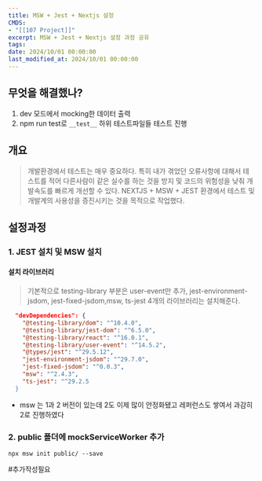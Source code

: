```yaml
---
title: MSW + Jest + Nextjs 설정
CMDS:
- "[[107 Project]]"
excerpt: MSW + Jest + Nextjs 설정 과정 공유
tags: 
date: 2024/10/01 00:00:00
last_modified_at: 2024/10/01 00:00:00
---
```

## 무엇을 해결했나?
1. dev 모드에서 mocking한 데이터 출력
2. npm run test로 `__test__` 하위 테스트파일들 테스트 진행

## 개요
> 개발환경에서 테스트는 매우 중요하다. 특히 내가 겪었던 오류사항에 대해서 테스트를 적어 다른사람이 같은 실수를 하는 것을 방지 및 코드의 위험성을 낮춰 개발속도를 빠르게 개선할 수 있다. NEXTJS + MSW + JEST 환경에서 테스트 및 개발계의 사용성을 증진시키는 것을 목적으로 작업했다.


## 설정과정
### 1. JEST 설치 및 MSW 설치
#### 설치 라이브러리
> 기본적으로 testing-library 부분은 user-event만 추가, 
> jest-environment-jsdom, jest-fixed-jsdom,msw, ts-jest 4개의 라이브러리는 설치해준다.
```json
  "devDependencies": {
    "@testing-library/dom": "^10.4.0",
    "@testing-library/jest-dom": "^6.5.0",
    "@testing-library/react": "^16.0.1",
    "@testing-library/user-event": "^14.5.2",    
    "@types/jest": "^29.5.12",
    "jest-environment-jsdom": "^29.7.0",
    "jest-fixed-jsdom": "^0.0.3",
    "msw": "^2.4.3",
    "ts-jest": "^29.2.5
  }
```

* msw 는 1과 2 버전이 있는데 2도 이제 많이 안정화됐고 레퍼런스도 쌓여서 과감히 2로 진행하였다
### 2. public 폴더에 mockServiceWorker 추가
```shell
npx msw init public/ --save
```

#추가작성필요 
